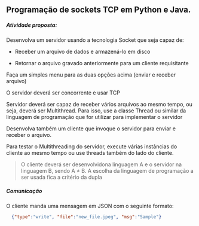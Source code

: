 ## Programação de sockets TCP em Python e Java.

##### Atividade proposta:
Desenvolva um servidor usando a tecnologia Socket que seja capaz de:

 - Receber um arquivo de dados e armazená-lo em disco

 - Retornar o arquivo gravado anteriormente para um cliente requisitante

Faça um simples menu para as duas opções acima (enviar e receber arquivo)

O servidor deverá ser concorrente e usar TCP

Servidor deverá ser capaz de receber vários arquivos ao mesmo tempo, ou seja, deverá ser Multithread. 
Para isso, use a classe Thread ou similar da linguagem de programação que for utilizar para implementar o servidor

Desenvolva também um cliente que invoque o servidor para enviar e receber o arquivo.

Para testar o Multithreading do servidor, execute várias instâncias do cliente 
ao mesmo tempo ou use threads também do lado do cliente.

> O cliente deverá ser desenvolvidona linguagem A e o servidor na linguagem B, sendo A ≠ B.
> A escolha da linguagem de programação a ser usada fica a critério da dupla

##### Comunicação

O cliente manda uma mensagem em JSON com o seguinte formato:

```JSON
  {"type":"write", "file":"new_file.jpeg", "msg":"Sample"}
```
